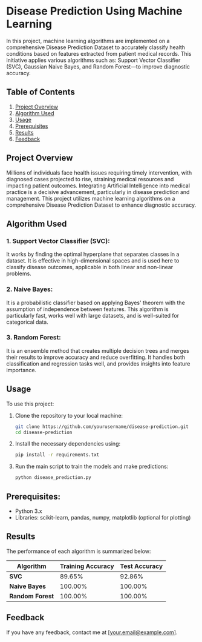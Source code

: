 # Disease Prediction Using Machine Learning

In this project, machine learning algorithms are implemented on a comprehensive Disease Prediction Dataset to accurately classify health conditions based on features extracted from patient medical records. This initiative applies various algorithms such as: Support Vector Classifier (SVC), Gaussian Naive Bayes, and Random Forest—to improve diagnostic accuracy.

## Table of Contents
1. [Project Overview](#task-disease-prediction-machine-learning)
2. [Algorithm Used](#algorithm-used)
3. [Usage](#usage)
4. [Prerequisites](#prerequisites)
5. [Results](#results)
6. [Feedback](#feedback)


## Project Overview
Millions of individuals face health issues requiring timely intervention, with diagnosed cases projected to rise, straining medical resources and impacting patient outcomes. Integrating Artificial Intelligence into medical practice is a decisive advancement, particularly in disease prediction and management. This project utilizes machine learning algorithms on a comprehensive Disease Prediction Dataset to enhance diagnostic accuracy.

## Algorithm Used

### 1. Support Vector Classifier (SVC):
It works by finding the optimal hyperplane that separates classes in a dataset. It is effective in high-dimensional spaces and is used here to classify disease outcomes, applicable in both linear and non-linear problems.

### 2. Naive Bayes:
It is a probabilistic classifier based on applying Bayes' theorem with the assumption of independence between features. This algorithm is particularly fast, works well with large datasets, and is well-suited for categorical data.

### 3. Random Forest:
It is an ensemble method that creates multiple decision trees and merges their results to improve accuracy and reduce overfitting. It handles both classification and regression tasks well, and provides insights into feature importance.

## Usage
To use this project:

1. Clone the repository to your local machine:
    ```bash
    git clone https://github.com/yourusername/disease-prediction.git
    cd disease-prediction
    ```
2. Install the necessary dependencies using:
    ```bash
    pip install -r requirements.txt
    ```
3. Run the main script to train the models and make predictions:
    ```bash
    python disease_prediction.py
    ```

## Prerequisites:
- Python 3.x
- Libraries: scikit-learn, pandas, numpy, matplotlib (optional for plotting)

## Results

The performance of each algorithm is summarized below:

| Algorithm               | Training Accuracy | Test Accuracy   |
|-------------------------|-------------------|-----------------|
| **SVC**                 | 89.65%            | 92.86%          |
| **Naive Bayes**          | 100.00%           | 100.00%         |
| **Random Forest**        | 100.00%           | 100.00%         |

## Feedback
If you have any feedback, contact me at [your.email@example.com].


